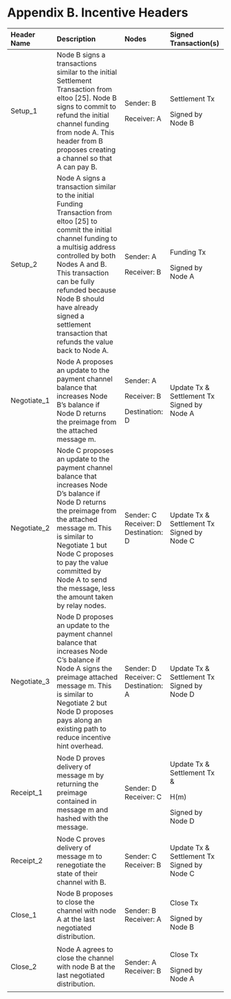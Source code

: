 # Appendix B. Incentive Headers

<table>
  <thead>
    <tr>
      <th style="text-align:left">Header Name</th>
      <th style="text-align:left">Description</th>
      <th style="text-align:left">Nodes</th>
      <th style="text-align:left">Signed Transaction(s)</th>
    </tr>
  </thead>
  <tbody>
    <tr>
      <td style="text-align:left">Setup_1</td>
      <td style="text-align:left">Node B signs a transactions similar to the initial Settlement Transaction
        from eltoo [25]. Node B signs to commit to refund the initial channel funding
        from node A. This header from B proposes creating a channel so that A can
        pay B.</td>
      <td style="text-align:left">
        <p>Sender: B</p>
        <p>Receiver: A</p>
      </td>
      <td style="text-align:left">
        <p>Settlement Tx</p>
        <p>Signed by Node B</p>
      </td>
    </tr>
    <tr>
      <td style="text-align:left">Setup_2</td>
      <td style="text-align:left">Node A signs a transaction similar to the initial Funding Transaction
        from eltoo [25] to commit the initial channel funding to a multisig address
        controlled by both Nodes A and B. This transaction can be fully refunded
        because Node B should have already signed a settlement transaction that
        refunds the value back to Node A.</td>
      <td style="text-align:left">
        <p>Sender: A</p>
        <p>Receiver: B</p>
      </td>
      <td style="text-align:left">
        <p>Funding Tx</p>
        <p>Signed by Node A</p>
      </td>
    </tr>
    <tr>
      <td style="text-align:left">Negotiate_1</td>
      <td style="text-align:left">Node A proposes an update to the payment channel balance that increases
        Node B&#x2019;s balance if Node D returns the preimage from the attached
        message m.</td>
      <td style="text-align:left">
        <p>Sender: A</p>
        <p>Receiver: B</p>
        <p>Destination: D</p>
      </td>
      <td style="text-align:left">Update Tx &amp;
        <br />Settlement Tx
        <br />Signed by Node A</td>
    </tr>
    <tr>
      <td style="text-align:left">Negotiate_2</td>
      <td style="text-align:left">Node C proposes an update to the payment channel balance that increases
        Node D&#x2019;s balance if Node D returns the preimage from the attached
        message m. This is similar to Negotiate 1 but Node C proposes to pay the
        value committed by Node A to send the message, less the amount taken by
        relay nodes.</td>
      <td style="text-align:left">Sender: C
        <br />Receiver: D
        <br />Destination: D
        <br />
      </td>
      <td style="text-align:left">Update Tx &amp;
        <br />Settlement Tx
        <br />Signed by Node C</td>
    </tr>
    <tr>
      <td style="text-align:left">Negotiate_3</td>
      <td style="text-align:left">Node D proposes an update to the payment channel balance that increases
        Node C&#x2019;s balance if Node A signs the preimage attached message m.
        This is similar to Negotiate 2 but Node D proposes pays along an existing
        path to reduce incentive hint overhead.
        <br />
      </td>
      <td style="text-align:left">Sender: D
        <br />Receiver: C
        <br />Destination: A</td>
      <td style="text-align:left">Update Tx &amp;
        <br />Settlement Tx
        <br />Signed by Node D</td>
    </tr>
    <tr>
      <td style="text-align:left">Receipt_1</td>
      <td style="text-align:left">Node D proves delivery of message m by returning the preimage contained
        in message m and hashed with the message.</td>
      <td style="text-align:left">Sender: D
        <br />Receiver: C</td>
      <td style="text-align:left">
        <p>Update Tx &amp;
          <br />Settlement Tx &amp;</p>
        <p>H(m)</p>
        <p>Signed by Node D
          <br />
        </p>
      </td>
    </tr>
    <tr>
      <td style="text-align:left">Receipt_2</td>
      <td style="text-align:left">Node C proves delivery of message m to renegotiate the state of their
        channel with B.</td>
      <td style="text-align:left">Sender: C
        <br />Receiver: B
        <br />
      </td>
      <td style="text-align:left">Update Tx &amp;
        <br />Settlement Tx Signed by Node C</td>
    </tr>
    <tr>
      <td style="text-align:left">Close_1</td>
      <td style="text-align:left">Node B proposes to close the channel with node A at the last negotiated
        distribution.</td>
      <td style="text-align:left">Sender: B
        <br />Receiver: A
        <br />
      </td>
      <td style="text-align:left">
        <p>Close Tx</p>
        <p>Signed by Node B</p>
      </td>
    </tr>
    <tr>
      <td style="text-align:left">Close_2</td>
      <td style="text-align:left">Node A agrees to close the channel with node B at the last negotiated
        distribution.</td>
      <td style="text-align:left">Sender: A
        <br />Receiver: B
        <br />
      </td>
      <td style="text-align:left">
        <p>Close Tx</p>
        <p>Signed by Node A</p>
      </td>
    </tr>
  </tbody>
</table>

